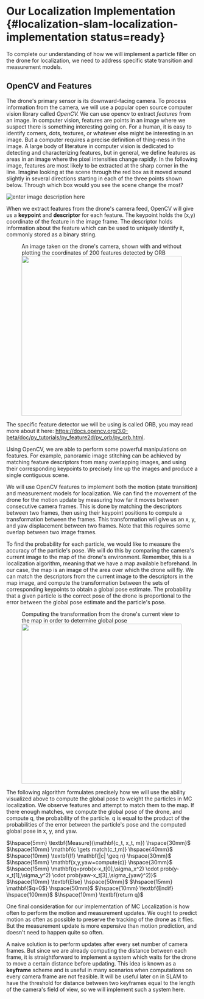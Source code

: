 # Our Localization Implementation {#localization-slam-localization-implementation status=ready}

To complete our understanding of how we will implement a particle filter on the drone for localization, we need to address specific state transition and measurement models.

## OpenCV and Features

The drone's primary sensor is its downward-facing camera. To process information from the camera, we will use a popular open source computer vision library called *OpenCV.* We can use opencv to extract *features* from an image. In computer vision, features are points in an image where we suspect there is something interesting going on. For a human, it is easy to identify corners, dots, textures, or whatever else might be interesting in an image. But a computer requires a precise definition of thing-ness in the image. A large body of literature in computer vision is dedicated to detecting and characterizing features, but in general, we define features as areas in an image where the pixel intensities change rapidly. In the following image, features are most likely to be extracted at the sharp corner in the line. Imagine looking at the scene through the red box as it moved around slightly in several directions starting in each of the three points shown below. Through which box would you see the scene change the most?

![enter image description here](harris.png "Detecting Features")

When we extract features from the drone's camera feed, OpenCV will give us a **keypoint** and **descriptor** for each feature. The keypoint holds the (x,y) coordinate of the feature in the image frame. The descriptor holds information about the feature which can be used to uniquely identify it, commonly stored as a binary string.

<figure id="features">
    <figcaption>An image taken on the drone's camera, shown with and without plotting the coordinates of 200 features detected by ORB</figcaption>
    <img style='width:30em' src="features.png"/>
</figure>

The specific feature detector we will be using is called ORB, you may read more about it here: https://docs.opencv.org/3.0-beta/doc/py_tutorials/py_feature2d/py_orb/py_orb.html.


Using OpenCV, we are able to perform some powerful manipulations on features. For example, panoramic image stitching can be achieved by matching feature descriptors from many overlapping images, and using their corresponding keypoints to precisely line up the images and produce a single contiguous scene.

We will use OpenCV features to implement both the motion (state transition) and measurement models for localization. We can find the movement of the drone for the motion update by measuring how far it moves between consecutive camera frames. This is done by matching the descriptors between two frames, then using their keypoint positions to compute a transformation between the frames. This transformation will give us an x, y, and yaw displacement between two frames. Note that this requires some overlap between two image frames.

To find the probability for each particle, we would like to measure the accuracy of the particle's pose. We will do this by comparing the camera's current image to the map of the drone's environment. Remember, this is a localization algorithm, meaning that we have a map available beforehand. In our case, the map is an image of the area over which the drone will fly. We can match the descriptors from the current image to the descriptors in the map image, and compute the transformation between the sets of corresponding keypoints to obtain a global pose estimate. The probability that a given particle is the correct pose of the drone is proportional to the error between the global pose estimate and the particle's pose.

<figure id="global">
    <figcaption>Computing the transformation from the drone's current view to the map in order to determine global pose</figcaption>
    <img style='width:30em' src="global.png"/>
</figure>

The following algorithm formulates precisely how we will use the ability visualized above to compute the global pose to weight the particles in MC localization. We observe features and attempt to match them to the map. If there enough matches,
we compute the global pose of the drone, and compute q, the probability of the particle. q is equal
to the product of the probabilities of the error between the particle's pose and the computed global pose in x, y, and yaw.


$\hspace{5mm} \textbf{Measure}(\mathbf{c_t, x_t, m}) \hspace{30mm}$
$\hspace{10mm} \mathbf{c \gets match(c_t,m)} \hspace{40mm}$
$\hspace{10mm} \textbf{If} \mathbf{|c| \geq n} \hspace{30mm}$
$\hspace{15mm} \mathbf{x,y,yaw=compute(c)} \hspace{30mm}$
$\hspace{15mm} \mathbf{q=prob(x-x_t[0],\sigma_x^2) \cdot prob(y-x_t[1],\sigma_y^2) \cdot prob(yaw-x_t[3],\sigma_{yaw}^2)}$
$\hspace{10mm} \textbf{Else} \hspace{50mm}$
$\hspace{15mm} \mathbf{$q=0$} \hspace{50mm}$
$\hspace{10mm} \textbf{Endif} \hspace{100mm}$
$\hspace{10mm} \textbf{return q}$





One final consideration for our implementation of MC Localization is how often to perform the motion and measurement updates. We ought to predict motion as often as possible to preserve the tracking of the drone as it flies. But the measurement update is more expensive than motion prediction, and doesn't need to happen quite so often.

A naive solution is to perform updates after every set number of camera frames. But since we are already computing the distance between each frame, it is straightforward to implement a system which waits for the drone to move a certain distance before updating. This idea is known as a **keyframe** scheme and is useful in many scenarios when computations on every camera frame are not feasible. It will be useful later on in SLAM to have the threshold for distance between two keyframes equal to the length of the camera's field of view, so we will implement such a system here.
